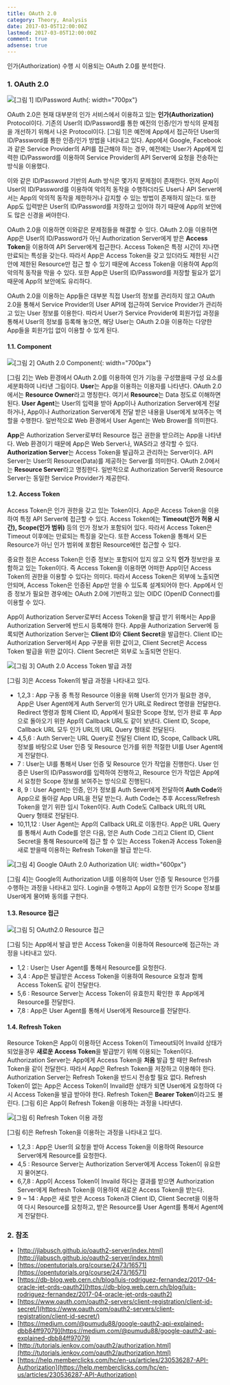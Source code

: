 ```yaml
---
title: OAuth 2.0
category: Theory, Analysis
date: 2017-03-05T12:00:00Z
lastmod: 2017-03-05T12:00:00Z
comment: true
adsense: true
---
```


인가(Authorization) 수행 시 이용되는 OAuth 2.0를 분석한다.

### 1. OAuth 2.0

![[그림 1] ID/Password Auth]({{site.baseurl}}/images/theory_analysis/OAuth_2.0/ID_Password_Auth.PNG){: width="700px"}

OAuth 2.0은 현재 대부분의 인가 서비스에서 이용하고 있는 **인가(Authorization)** Protocol이다. 기존의 User의 ID/Password를 통한 예전의 인증/인가 방식의 문제점을 개선하기 위해서 나온 Protocol이다. [그림 1]은 예전에 App에서 접근하던 User의 ID/Password를 통한 인증/인가 방법을 나타내고 있다. App에서 Google, Facebook과 같은 Service Provider의 API를 접근해야 하는 경우, 예전에는 User가 App에게 입력한 ID/Password를 이용하여 Service Provider의 API Server에 요청을 전송하는 방식을 이용했다.

이와 같은 ID/Password 기반의 Auth 방식은 몇가지 문제점이 존재한다. 먼저 App이 User의 ID/Password를 이용하여 악의적 동작을 수행하더라도 User나 API Server에서는 App의 악의적 동작을 제한하거나 감지할 수 있는 방법이 존재하지 않는다. 또한 App도 입력받은 User의 ID/Password를 저장하고 있어야 하기 때문에 App의 보안에도 많은 신경을 써야한다.

OAuth 2.0을 이용하면 이와같은 문제점들을 해결할 수 있다. OAuth 2.0을 이용하면 App은 User의 ID/Password가 아닌 Authorization Server에게 받은 **Access Token**을 이용하여 API Server에게 접근한다. Access Token은 특정 시간이 지나면 만료되는 특성을 갖는다. 따라서 App은 Access Token을 갖고 있더라도 제한된 시간안에 제한된 Resource만 접근 할 수 있기 때문에 Access Token을 이용하여 App의 악의적 동작을 막을 수 있다. 또한 App은 User의 ID/Password를 저장할 필요가 없기 때문에 App의 보안에도 유리하다.

OAuth 2.0을 이용하는 App들은 대부분 직접 User의 정보를 관리하지 않고 OAuth 2.0을 통해서 Service Provider의 User API에 접근하여 Service Provider가 관리하고 있는 User 정보를 이용한다. 따라서 User가 Service Provider에 회원가입 과정을 통해서 User의 정보를 등록해 놓으면, 해당 User는 OAuth 2.0을 이용하는 다양한 App들을 회원가입 없이 이용할 수 있게 된다.

#### 1.1. Component

![[그림 2] OAuth 2.0 Component]({{site.baseurl}}/images/theory_analysis/OAuth_2.0/OAuth_2.0_Component.PNG){: width="700px"}

[그림 2]는 Web 환경에서 OAuth 2.0를 이용하여 인가 기능을 구성했을때 구성 요소를 세분화하여 나타낸 그림이다. **User**는 App을 이용하는 이용자를 나타낸다. OAuth 2.0에서는 **Resource Owner**라고 명칭한다. 여기서 **Resource**는 Data 정도로 이해하면 된다. **User Agent**는 User의 입력을 받아 App이나 Authorization Server에게 전달하거나, App이나 Authorization Server에게 전달 받은 내용을 User에게 보여주는 역할을 수행한다. 일반적으로 Web 환경에서 User Agent는 Web Brower를 의미한다.

**App**은 Authorization Server로부터 Resource 접근 권한을 받으려는 App을 나타낸다. Web 환경이기 때문에 App은 Web Server나, WAS라고 생각할 수 있다. **Authorization Server**는 Access Token을 발급하고 관리하는 Server이다. API Server는 User의 Resource(Data)를 제공하는 Server를 의미한다. OAuth 2.0에서는 **Resource Server**라고 명칭한다. 일반적으로 Authorization Server와 Resource Server는 동일한 Service Provider가 제공한다.

#### 1.2. Access Token

Access Token은 인가 권한을 갖고 있는 Token이다. App은 Access Token을 이용하여 특정 API Server에 접근할 수 있다. Access Token에는 **Timeout(인가 허용 시간), Scope(인가 범위)** 등의 인가 정보가 포함되어 있다. 따라서 Access Token은 Timeout 이후에는 만료되는 특징을 갖는다. 또한 Access Token을 통해서 모든 Resource가 아닌 인가 범위에 포함된 Resource에만 접근할 수 있다.

중요한 점은 Access Token은 인증 정보는 포함되어 있지 않고 오직 **인가** 정보만을 포함하고 있는 Token이다. 즉 Access Token을 이용하면 어떠한 App이던 Access Token의 권한을 이용할 수 있다는 의미다. 따라서 Access Token은 외부에 노출되면 안되며, Access Token은 인증된 App만 얻을 수 있도록 설계되어야 한다. App에서 인증 정보가 필요한 경우에는 OAuth 2.0에 기반하고 있는 OIDC (OpenID Connect)를 이용할 수 있다.

App이 Authorization Server로부터 Access Token을 발급 받기 위해서는 App을 Authorization Server에 반드시 등록해야 한다. App을 Authorization Server에 등록되면 Authorization Server는 **Client ID**와 **Client Secret**을 발급한다. Client ID는 Authorization Server에서 App 구분을 위한 값이고, Client Secret은 Access Token 발급을 위한 값이다. Client Secret은 외부로 노출되면 안된다.

![[그림 3] OAuth 2.0 Access Token 발급 과정]({{site.baseurl}}/images/theory_analysis/OAuth_2.0/OAuth_2.0_Access_Token_Flow.PNG)

[그림 3]은 Access Token의 발급 과정을 나타내고 있다.

* 1,2,3 : App 구동 중 특정 Resource 이용을 위해 User의 인가가 필요한 경우, App은 User Agent에게 Auth Server의 인가 URL로 Redirect 명령을 전달한다. Redirect 명령과 함께 Client ID, App에서 필요한 Scope 정보, 인가 완료 후 App으로 돌아오기 위한 App의 Callback URL도 같이 보낸다. Client ID, Scope, Callback URL 모두 인가 URL의 URL Query 형태로 전달된다.
* 4,5,6 : Auth Server는 URL Query로 전달된 Client ID, Scope, Callback URL 정보를 바탕으로 User 인증 및 Resource 인가를 위한 적절한 UI를 User Agent에게 전달한다.
* 7 : User는 UI를 통해서 User 인증 및 Resource 인가 작업을 진행한다. User 인증은 User의 ID/Password를 입력하여 진행하고, Resource 인가 작업은 App에서 요청한 Scope 정보를 보여주는 방식으로 진행된다.
* 8, 9 : User Agent는 인증, 인가 정보를 Auth Sever에게 전달하여 **Auth Code**와 App으로 돌아갈 App URL을 전달 받는다. Auth Code는 추후 Access/Refresh Token을 얻기 위한 임시 Token이다. Auth Code도 Callback URL의 URL Query 형태로 전달된다.
* 10,11,12 : User Agent는 App의 Callback URL로 이동한다. App은 URL Query를 통해서 Auth Code를 얻은 다음, 얻은 Auth Code 그리고 Client ID, Client Secret을 통해 Resource에 접근 할 수 있는 Access Token과 Access Token을 새로 받을때 이용하는 Refresh Token을 발급 받는다.

![[그림 4] Google OAuth 2.0 Authorization UI]({{site.baseurl}}/images/theory_analysis/OAuth_2.0/Auth_Google_UI.PNG){: width="600px"}

[그림 4]는 Google의 Authorization UI를 이용하여 User 인증 및 Resource 인가를 수행하는 과정을 나타내고 있다. Login을 수행하고 App이 요청한 인가 Scope 정보를 User에게 물어봐 동의를 구한다.

#### 1.3. Resource 접근

![[그림 5] OAuth2.0 Resource 접근]({{site.baseurl}}/images/theory_analysis/OAuth_2.0/OAuth_2.0_Resource_Access_Flow.PNG)

[그림 5]는 App에서 발급 받은 Access Token을 이용하여 Resource에 접근하는 과정을 나타내고 있다.

* 1,2 : User는 User Agent를 통해서 Resource를 요청한다.
* 3,4 : App은 발급받은 Access Token을 이용하여 Resource 요청과 함께 Access Token도 같이 전달한다.
* 5,6 : Resource Server는 Access Token이 유효한지 확인한 후 App에게 Resource를 전달한다.
* 7,8 : App은 User Agent를 통해서 User에게 Resource를 전달한다.

#### 1.4. Refresh Token

Resource Token은 App이 이용하던 Access Token이 Timeout되어 Invaild 상태가 되었을경우 **새로운 Access Token**을 발급받기 위해 이용되는 Token이다. Authorization Server는 App에게 Access Token을 **처음** 발급 할 때만 Refresh Token을 같이 전달한다. 따라서 App은 Refresh Token을 저장하고 이용해야 한다. Authorization Server는 Refresh Token을 반드시 전송할 필요 없다. Refresh Token이 없는 App은 Access Token이 Invaild한 상태가 되면 User에게 요청하여 다시 Access Token을 발급 받아야 한다. Refresh Token은 **Bearer Token**이라고도 불린다. [그림 6]은 App이 Refresh Token을 이용하는 과정을 나타낸다.

![[그림 6] Refresh Token 이용 과정]({{site.baseurl}}/images/theory_analysis/OAuth_2.0/OAuth_2.0_Refresh_Token_Flow.PNG)

[그림 6]은 Refresh Token을 이용하는 과정을 나타내고 있다.

* 1,2,3 : App은 User의 요청을 받아 Access Token을 이용하여 Resource Server에게 Resource를 요청한다.
* 4,5 : Resource Server는 Authorization Server에게 Access Token이 유요한지 물어본다.
* 6,7,8 : App이 Access Token이 Invaild 하다는 결과를 받으면 Authorization Server에게 Refresh Token을 이용하여 새로운 Access Token을 받는다.
* 9 ~ 14 : App은 새로 받은 Access Token과 Client ID, Client Secret을 이용하여 다시 Resource를 요청하고, 받은 Resource를 User Agent를 통해서 Agent에게 전달한다.

### 2. 참조

* [http://jlabusch.github.io/oauth2-server/index.html](http://jlabusch.github.io/oauth2-server/index.html)
* [https://opentutorials.org/course/2473/16571](https://opentutorials.org/course/2473/16571)
* [https://db-blog.web.cern.ch/blog/luis-rodriguez-fernandez/2017-04-oracle-jet-ords-oauth2](https://db-blog.web.cern.ch/blog/luis-rodriguez-fernandez/2017-04-oracle-jet-ords-oauth2)
* [https://www.oauth.com/oauth2-servers/client-registration/client-id-secret/](https://www.oauth.com/oauth2-servers/client-registration/client-id-secret/)
* [https://medium.com/@pumudu88/google-oauth2-api-explained-dbb84ff97079](https://medium.com/@pumudu88/google-oauth2-api-explained-dbb84ff97079)
* [http://tutorials.jenkov.com/oauth2/authorization.html](http://tutorials.jenkov.com/oauth2/authorization.html)
* [https://help.memberclicks.com/hc/en-us/articles/230536287-API-Authorization](https://help.memberclicks.com/hc/en-us/articles/230536287-API-Authorization)